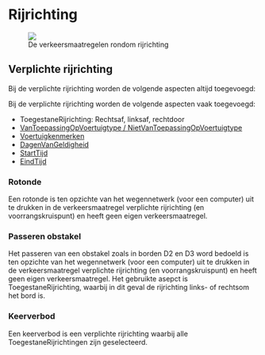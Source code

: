 # Rijrichting


<figure  style="width:100%">
<img src="./hoofdstukken/media/verkeersmaatregelen-rijrichting.PNG">
<figcaption>De verkeersmaatregelen rondom rijrichting</caption>
</figure>

<div class="issue" data-number="355"></div>


## Verplichte rijrichting 

Bij de verplichte rijrichting worden de volgende aspecten altijd toegevoegd:


Bij de verplichte rijrichting worden de volgende aspecten vaak toegevoegd:
* ToegestaneRijrichting: Rechtsaf, linksaf, rechtdoor
* [VanToepassingOpVoertuigtype / NietVanToepassingOpVoertuigtype](#voertuigtypen) 
* [Voertuigkenmerken](#voertuigkenmerken)
* [DagenVanGeldigheid](#dag-en-uur)
* [StartTijd](#dag-en-uur)
* [EindTijd](#dag-en-uur)

### Rotonde
Een rotonde is ten opzichte van het wegennetwerk (voor een computer) uit te drukken in de verkeersmaatregel verplichte rijrichting (en voorrangskruispunt) en heeft geen eigen verkeersmaatregel.

### Passeren obstakel
Het passeren van een obstakel zoals in borden D2 en D3 word bedoeld is ten opzichte van het wegennetwerk (voor een computer) uit te drukken in de verkeersmaatregel verplichte rijrichting (en voorrangskruispunt) en heeft geen eigen verkeersmaatregel. Het gebruikte asepct is ToegestaneRijrichting, waarbij in dit geval de rijrichting links- of rechtsom het bord is.

### Keerverbod
Een keerverbod is een verplichte rijrichting waarbij alle ToegestaneRijrichtingen zijn geselecteerd. 
